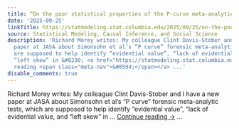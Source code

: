 ```yaml
---
title: “On the poor statistical properties of the P-curve meta-analytic procedure”
date: '2025-09-25'
linkTitle: https://statmodeling.stat.columbia.edu/2025/09/25/on-the-poor-statistical-properties-of-the-p-curve-meta-analytic-procedure/
source: Statistical Modeling, Causal Inference, and Social Science
description: 'Richard Morey writes: My colleague Clint Davis-Stober and I have a new
  paper at JASA about Simonsohn et al’s “P curve” forensic meta-analytic tests, which
  are supposed to help identify “evidential value”, “lack of evidential value, and
  “left skew” in &#8230; <a href="https://statmodeling.stat.columbia.edu/2025/09/25/on-the-poor-statistical-properties-of-the-p-curve-meta-analytic-procedure/">Continue
  reading <span class="meta-nav">&#8594;</span></a> ...'
disable_comments: true
---
```

Richard Morey writes: My colleague Clint Davis-Stober and I have a new paper at JASA about Simonsohn et al’s “P curve” forensic meta-analytic tests, which are supposed to help identify “evidential value”, “lack of evidential value, and “left skew” in &#8230; <a href="https://statmodeling.stat.columbia.edu/2025/09/25/on-the-poor-statistical-properties-of-the-p-curve-meta-analytic-procedure/">Continue reading <span class="meta-nav">&#8594;</span></a> ...